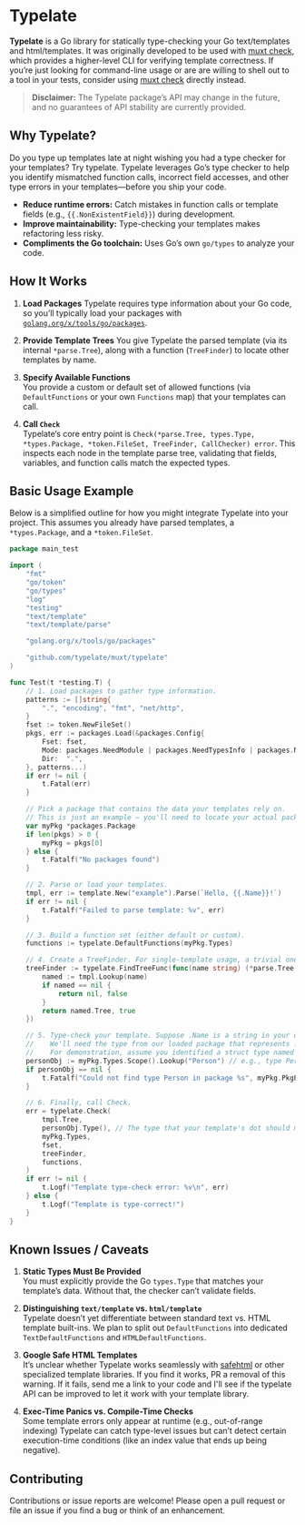 # Typelate

**Typelate** is a Go library for statically type-checking your Go text/templates and html/templates.
It was originally developed to be used with [muxt check](https://github.com/typelate/muxt), which provides a higher-level
CLI for verifying template correctness.
If you’re just looking for command-line usage or are are willing to shell out to a tool in your tests,
consider using [muxt check](https://github.com/typelate/muxt) directly instead.

> **Disclaimer:** The Typelate package’s API may change in the future, and no guarantees of API stability are currently
> provided.

## Why Typelate?

Do you type up templates late at night wishing you had a type checker for your templates? Try typelate.
Typelate leverages Go’s type checker to help you identify mismatched function calls, incorrect field accesses, and other
type errors in your templates—before you ship your code.

- **Reduce runtime errors:** Catch mistakes in function calls or template fields (e.g., `{{.NonExistentField}}`) during
  development.
- **Improve maintainability:** Type-checking your templates makes refactoring less risky.
- **Compliments the Go toolchain:** Uses Go’s own `go/types` to analyze your code.

## How It Works

1. **Load Packages**
   Typelate requires type information about your Go code, so you’ll typically load your packages with [
   `golang.org/x/tools/go/packages`](https://pkg.go.dev/golang.org/x/tools/go/packages).

2. **Provide Template Trees**
   You give Typelate the parsed template (via its internal `*parse.Tree`), along with a function (`TreeFinder`) to
   locate other templates by name.

3. **Specify Available Functions**  
   You provide a custom or default set of allowed functions (via `DefaultFunctions` or your own `Functions` map) that
   your templates can call.

4. **Call `Check`**  
   Typelate’s core entry point is
   `Check(*parse.Tree, types.Type, *types.Package, *token.FileSet, TreeFinder, CallChecker) error`. This inspects each
   node in the template parse tree, validating that fields, variables, and function calls match the expected types.

## Basic Usage Example

Below is a simplified outline for how you might integrate Typelate into your project. This assumes you already have
parsed templates, a `*types.Package`, and a `*token.FileSet`.

```go
package main_test

import (
	"fmt"
	"go/token"
	"go/types"
	"log"
	"testing"
	"text/template"
	"text/template/parse"

	"golang.org/x/tools/go/packages"

	"github.com/typelate/muxt/typelate"
)

func Test(t *testing.T) {
	// 1. Load packages to gather type information.
	patterns := []string{
		".", "encoding", "fmt", "net/http",
	}
	fset := token.NewFileSet()
	pkgs, err := packages.Load(&packages.Config{
		Fset: fset,
		Mode: packages.NeedModule | packages.NeedTypesInfo | packages.NeedName | packages.NeedFiles | packages.NeedTypes | packages.NeedSyntax | packages.NeedEmbedPatterns | packages.NeedEmbedFiles,
		Dir:  ".",
	}, patterns...)
	if err != nil {
		t.Fatal(err)
	}

	// Pick a package that contains the data your templates rely on.
	// This is just an example — you'll need to locate your actual package.
	var myPkg *packages.Package
	if len(pkgs) > 0 {
		myPkg = pkgs[0]
	} else {
		t.Fatalf("No packages found")
	}

	// 2. Parse or load your templates.
	tmpl, err := template.New("example").Parse(`Hello, {{.Name}}!`)
	if err != nil {
		t.Fatalf("Failed to parse template: %v", err)
	}

	// 3. Build a function set (either default or custom).
	functions := typelate.DefaultFunctions(myPkg.Types)

	// 4. Create a TreeFinder. For single-template usage, a trivial one:
	treeFinder := typelate.FindTreeFunc(func(name string) (*parse.Tree, bool) {
		named := tmpl.Lookup(name)
		if named == nil {
			return nil, false
		}
		return named.Tree, true
	})

	// 5. Type-check your template. Suppose .Name is a string in your data type.
	//    We'll need the type from our loaded package that represents .Name.
	//    For demonstration, assume you identified a struct type named "Person".
	personObj := myPkg.Types.Scope().Lookup("Person") // e.g., type Person struct { Name string }
	if personObj == nil {
		t.Fatalf("Could not find type Person in package %s", myPkg.PkgPath)
	}

	// 6. Finally, call Check.
	err = typelate.Check(
		tmpl.Tree,
		personObj.Type(), // The type that your template's dot should match
		myPkg.Types,
		fset,
		treeFinder,
		functions,
	)
	if err != nil {
		t.Logf("Template type-check error: %v\n", err)
	} else {
		t.Logf("Template is type-correct!")
	}
}
```

## Known Issues / Caveats

1. **Static Types Must Be Provided**  
   You must explicitly provide the Go `types.Type` that matches your template’s data. Without that, the checker can’t
   validate fields.

2. **Distinguishing `text/template` vs. `html/template`**  
   Typelate doesn’t yet differentiate between standard text vs. HTML template built-ins. We plan to split out
   `DefaultFunctions` into dedicated `TextDefaultFunctions` and `HTMLDefaultFunctions`.

3. **Google Safe HTML Templates**  
   It’s unclear whether Typelate works seamlessly with [safehtml](https://pkg.go.dev/github.com/google/safehtml) or other
   specialized template libraries.
   If you find it works, PR a removal of this warning. If it fails, send me a link to your code and I'll see if the
   typelate API can be improved to
   let it work with your template library.

4. **Exec-Time Panics vs. Compile-Time Checks**  
   Some template errors only appear at runtime (e.g., out-of-range indexing)
   Typelate can catch type-level issues but can’t detect certain execution-time conditions (like an index value that ends
   up being negative).

## Contributing

Contributions or issue reports are welcome! Please open a pull request or file an issue if you find a bug or think of an
enhancement.
